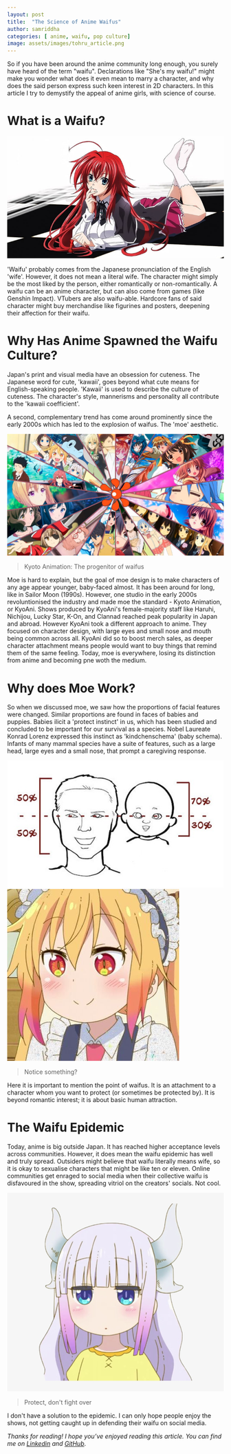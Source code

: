 ```yaml
---
layout: post
title:  "The Science of Anime Waifus"
author: samriddha
categories: [ anime, waifu, pop culture]
image: assets/images/tohru_article.png
---
```


So if you have been around the anime community long enough, you surely have heard of the term "waifu". Declarations like "She's my waifu!" might make you wonder what does it even mean to marry a character, and why does the said person express such keen interest in 2D characters. In this article I try to demystify the appeal of anime girls, with science of course.

# What is a Waifu?

![rias](/assets/images/rias_article.jpg)

'Waifu' probably comes from the Japanese pronunciation of the English 'wife'. However, it does not mean a literal wife. The character might simply be the most liked by the person, either romantically or non-romantically. A waifu can be an anime character, but can also come from games (like Genshin Impact). VTubers are also waifu-able. Hardcore fans of said character might buy merchandise like figurines and posters, deepening their affection for their waifu.

# Why Has Anime Spawned the Waifu Culture?

Japan's print and visual media have an obsession for cuteness. The Japanese word for cute, 'kawaii', goes beyond what cute means for English-speaking people. 'Kawaii' is used to describe the culture of cuteness. The character's style, mannerisms and personality all contribute to the 'kawaii coefficient'.

A second, complementary trend has come around prominently since the early 2000s which has led to the explosion of waifus. The 'moe' aesthetic.

![kyoani](/assets/images/kyoani_article.jpeg)
> Kyoto Animation: The progenitor of waifus

Moe is hard to explain, but the goal of moe design is to make characters of any age appear younger, baby-faced almost. It has been around for long, like in Sailor Moon (1990s). However, one studio in the early 2000s revoluntionised the industry and made moe the standard - Kyoto Animation, or KyoAni. Shows produced by KyoAni's female-majority staff like Haruhi, Nichijou, Lucky Star, K-On, and Clannad reached peak popularity in Japan and abroad. However KyoAni took a different approach to anime. They focused on character design, with large eyes and small nose and mouth being common across all. KyoAni did so to boost merch sales, as deeper character attachment means people would want to buy things that remind them of the same feeling. Today, moe is everywhere, losing its distinction from anime and becoming pne woth the medium.

# Why does Moe Work?

So when we discussed moe, we saw how the proportions of facial features were changed. Similar proportions are found in faces of babies and puppies. Babies ilicit a 'protect instinct' in us, which has been studied and concluded to be important for our survival as a species. Nobel Laureate Konrad Lorenz expressed this instinct as 'kindchenschema' (baby schema). Infants of many mammal species have a suite of features, such as a large head, large eyes and a small nose, that prompt a caregiving response.

![baby](/assets/images/baby_article.jpg)
![tohru2](/assets/images/tohru2_article.jpg)
> Notice something?

Here it is important to mention the point of waifus. It is an attachment to a character whom you want to protect (or sometimes be protected by). It is beyond romantic interest; it is about basic human attraction.

# The Waifu Epidemic

Today, anime is big outside Japan. It has reached higher acceptance levels across communities. However, it does mean the waifu epidemic has well and truly spread. Outsiders might believe that waifu literally means wife, so it is okay to sexualise characters that might be like ten or eleven. Online communities get enraged to social media when their collective waifu is disfavoured in the show, spreading vitriol on the creators' socials. Not cool.

![kanna](/assets/images/kanna_article.jpeg)
> Protect, don't fight over

I don't have a solution to the epidemic. I can only hope people enjoy the shows, not getting caught up in defending their waifu on social media.

_Thanks for reading! I hope you’ve enjoyed reading this article. You can find me on_ [_Linkedin_](https://www.linkedin.com/in/samriddha-sinha/) _and_ [_GitHub_](http://github.com/sam-india-007).
